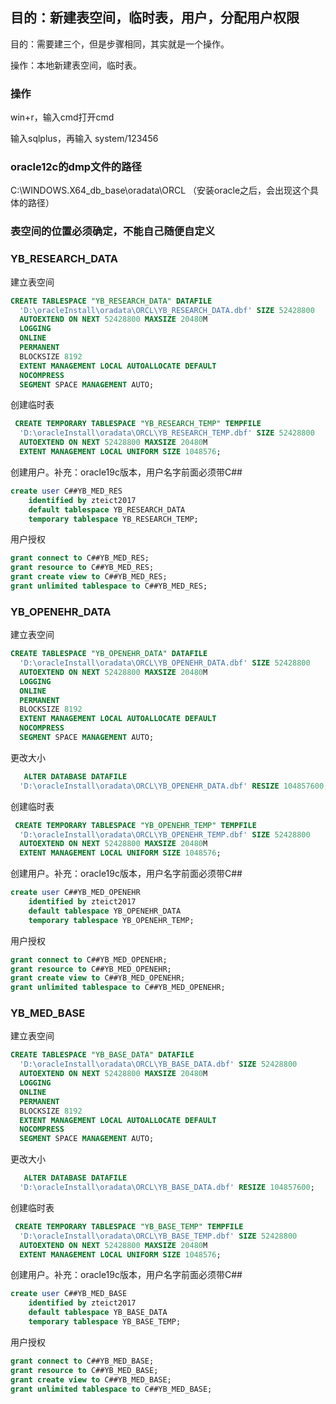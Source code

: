 

## 目的：新建表空间，临时表，用户，分配用户权限

目的：需要建三个，但是步骤相同，其实就是一个操作。

操作：本地新建表空间，临时表。

### 操作

win+r，输入cmd打开cmd

输入sqlplus，再输入 system/123456

### oracle12c的dmp文件的路径

C:\WINDOWS.X64_db_base\oradata\ORCL （安装oracle之后，会出现这个具体的路径）

### 表空间的位置必须确定，不能自己随便自定义

### YB_RESEARCH_DATA

建立表空间
```sql
CREATE TABLESPACE "YB_RESEARCH_DATA" DATAFILE
  'D:\oracleInstall\oradata\ORCL\YB_RESEARCH_DATA.dbf' SIZE 52428800
  AUTOEXTEND ON NEXT 52428800 MAXSIZE 20480M
  LOGGING
  ONLINE
  PERMANENT
  BLOCKSIZE 8192
  EXTENT MANAGEMENT LOCAL AUTOALLOCATE DEFAULT
  NOCOMPRESS
  SEGMENT SPACE MANAGEMENT AUTO;
```

创建临时表
```sql
 CREATE TEMPORARY TABLESPACE "YB_RESEARCH_TEMP" TEMPFILE
  'D:\oracleInstall\oradata\ORCL\YB_RESEARCH_TEMP.dbf' SIZE 52428800
  AUTOEXTEND ON NEXT 52428800 MAXSIZE 20480M
  EXTENT MANAGEMENT LOCAL UNIFORM SIZE 1048576;
```

创建用户。补充：oracle19c版本，用户名字前面必须带C##
```sql
create user C##YB_MED_RES
    identified by zteict2017
    default tablespace YB_RESEARCH_DATA
    temporary tablespace YB_RESEARCH_TEMP;
```

用户授权
```sql
grant connect to C##YB_MED_RES;
grant resource to C##YB_MED_RES;
grant create view to C##YB_MED_RES;
grant unlimited tablespace to C##YB_MED_RES;
```

### YB_OPENEHR_DATA

建立表空间
```sql
CREATE TABLESPACE "YB_OPENEHR_DATA" DATAFILE
  'D:\oracleInstall\oradata\ORCL\YB_OPENEHR_DATA.dbf' SIZE 52428800
  AUTOEXTEND ON NEXT 52428800 MAXSIZE 20480M
  LOGGING
  ONLINE
  PERMANENT
  BLOCKSIZE 8192
  EXTENT MANAGEMENT LOCAL AUTOALLOCATE DEFAULT
  NOCOMPRESS
  SEGMENT SPACE MANAGEMENT AUTO;
```

更改大小
```sql
   ALTER DATABASE DATAFILE
  'D:\oracleInstall\oradata\ORCL\YB_OPENEHR_DATA.dbf' RESIZE 104857600;
```

创建临时表
```sql
 CREATE TEMPORARY TABLESPACE "YB_OPENEHR_TEMP" TEMPFILE
  'D:\oracleInstall\oradata\ORCL\YB_OPENEHR_TEMP.dbf' SIZE 52428800
  AUTOEXTEND ON NEXT 52428800 MAXSIZE 20480M
  EXTENT MANAGEMENT LOCAL UNIFORM SIZE 1048576;
```

创建用户。补充：oracle19c版本，用户名字前面必须带C##
```sql
create user C##YB_MED_OPENEHR
    identified by zteict2017
    default tablespace YB_OPENEHR_DATA
    temporary tablespace YB_OPENEHR_TEMP;
```

用户授权
```sql
grant connect to C##YB_MED_OPENEHR;
grant resource to C##YB_MED_OPENEHR;
grant create view to C##YB_MED_OPENEHR;
grant unlimited tablespace to C##YB_MED_OPENEHR;
```

### YB_MED_BASE

建立表空间
```sql
CREATE TABLESPACE "YB_BASE_DATA" DATAFILE
  'D:\oracleInstall\oradata\ORCL\YB_BASE_DATA.dbf' SIZE 52428800
  AUTOEXTEND ON NEXT 52428800 MAXSIZE 20480M
  LOGGING
  ONLINE
  PERMANENT
  BLOCKSIZE 8192
  EXTENT MANAGEMENT LOCAL AUTOALLOCATE DEFAULT
  NOCOMPRESS
  SEGMENT SPACE MANAGEMENT AUTO;
```

更改大小
```sql
   ALTER DATABASE DATAFILE
  'D:\oracleInstall\oradata\ORCL\YB_BASE_DATA.dbf' RESIZE 104857600;
```

创建临时表
```sql
 CREATE TEMPORARY TABLESPACE "YB_BASE_TEMP" TEMPFILE
  'D:\oracleInstall\oradata\ORCL\YB_BASE_TEMP.dbf' SIZE 52428800
  AUTOEXTEND ON NEXT 52428800 MAXSIZE 20480M
  EXTENT MANAGEMENT LOCAL UNIFORM SIZE 1048576;
```

创建用户。补充：oracle19c版本，用户名字前面必须带C##
```sql
create user C##YB_MED_BASE
    identified by zteict2017
    default tablespace YB_BASE_DATA
    temporary tablespace YB_BASE_TEMP;
```

用户授权
```sql
grant connect to C##YB_MED_BASE;
grant resource to C##YB_MED_BASE;
grant create view to C##YB_MED_BASE;
grant unlimited tablespace to C##YB_MED_BASE;
```


